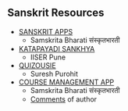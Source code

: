 
## Sanskrit Resources  
* [SANSKRIT APPS](https://github.com/radheesh1/sanskrit-coders.github.io/blob/hugo-source/content/content/teaching_aids/SanskritApps.pdf)
  * Samskrita Bharati संस्कृतभारती
* [KATAPAYADI SANKHYA](https://github.com/radheesh1/sanskrit-coders.github.io/blob/hugo-source/content/content/teaching_aids/katapayadhi.pdf)
  * IISER Pune
* [QUIZOUSIE](https://github.com/radheesh1/sanskrit-coders.github.io/blob/hugo-source/content/content/teaching_aids/Quizousie%20for%20Sanskrit%20Competition%20IIT%20R%20-%20Play%20Quizousie.pdf)
  * Suresh Purohit
* [COURSE MANAGEMENT APP](https://github.com/radheesh1/sanskrit-coders.github.io/blob/hugo-source/content/content/teaching_aids/Samskrit%20Bharti%20-%20Courses%20Management%20System%20-%20Vijay%20Zala.pdf)
  * Samskrita Bharati संस्कृतभारती
  * [Comments](https://github.com/radheesh1/sanskrit-coders.github.io/blob/hugo-source/content/content/teaching_aids/course_management_systems.md) of author

